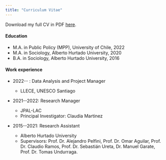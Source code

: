 ```yaml
---
title: "Curriculum Vitae"
---
```


Download my full CV in PDF [here](https://aotaeguim.github.io/files/CV_AOtaegui_EN.pdf).                    


#### Education

<!--- DPhil in Sociology, University of Oxford, 2024-- --->
- M.A. in Public Policy (MPP), University of Chile, 2022
- M.A. in Sociology, Alberto Hurtado University, 2020
- B.A. in Sociology, Alberto Hurtado University, 2016

#### Work experience

* 2022-- : Data Analysis and Project Manager
  
  * LLECE, UNESCO Santiago

    <!--- Supervisor: [Dr. Georg Lorenz](https://www.uni-leipzig.de/en/profile/mitarbeiter/dr-georg-lorenz) -->
  
* 2021--2022: Research Manager
  
  * JPAL-LAC
  * Principal Investigator: Claudia Martinez
  
* 2015--2021: Research Assistant

  * Alberto Hurtado University
  * Supervisors: Prof. Dr. Alejandro Pelfini, Prof. Dr. Omar Aguilar, Prof. Dr. Claudio Ramos, Prof. Dr. Sebastián Ureta, Dr. Manuel Garate, Prof. Dr. Tomas Undurraga. 